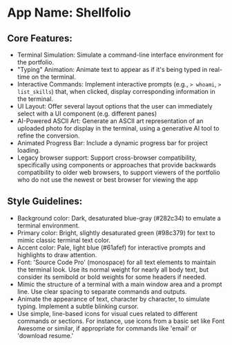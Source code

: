 # **App Name**: Shellfolio

## Core Features:

- Terminal Simulation: Simulate a command-line interface environment for the portfolio.
- "Typing" Animation: Animate text to appear as if it's being typed in real-time on the terminal.
- Interactive Commands: Implement interactive prompts (e.g., `> whoami`, `> list_skills`) that, when clicked, display corresponding information in the terminal.
- UI Layout: Offer several layout options that the user can immediately select with a UI component (e.g. different panes)
- AI-Powered ASCII Art: Generate an ASCII art representation of an uploaded photo for display in the terminal, using a generative AI tool to refine the conversion.
- Animated Progress Bar: Include a dynamic progress bar for project loading.
- Legacy browser support: Support cross-browser compatibility, specifically using components or approaches that provide backwards compatibility to older web browsers, to support viewers of the portfolio who do not use the newest or best browser for viewing the app

## Style Guidelines:

- Background color: Dark, desaturated blue-gray (#282c34) to emulate a terminal environment.
- Primary color: Bright, slightly desaturated green (#98c379) for text to mimic classic terminal text color.
- Accent color: Pale, light blue (#61afef) for interactive prompts and highlights to draw attention.
- Font: 'Source Code Pro' (monospace) for all text elements to maintain the terminal look. Use its normal weight for nearly all body text, but consider its semibold or bold weights for some headers if needed.
- Mimic the structure of a terminal with a main window area and a prompt line. Use clear spacing to separate commands and outputs.
- Animate the appearance of text, character by character, to simulate typing. Implement a subtle blinking cursor.
- Use simple, line-based icons for visual cues related to different commands or sections. For instance, use icons from a basic set like Font Awesome or similar, if appropriate for commands like 'email' or 'download resume.'